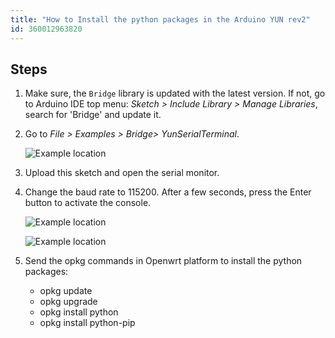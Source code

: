 ```yaml
---
title: "How to Install the python packages in the Arduino YUN rev2"
id: 360012963820
---
```


## Steps

1. Make sure, the `Bridge` library is updated with the latest version. If not, go to Arduino IDE top menu: *Sketch > Include Library > Manage Libraries*, search for 'Bridge' and update it.

2. Go to *File > Examples > Bridge> YunSerialTerminal*.

   ![Example location](img/yun-py1.png)

3. Upload this sketch and open the serial monitor.

4. Change the baud rate to 115200. After a few seconds, press the Enter button to activate the console.

   ![Example location](img/yun-py2.png)

   ![Example location](img/yun-py3.png)

5. Send the opkg commands in Openwrt platform to install the python packages:
   * opkg update
   * opkg upgrade
   * opkg install python
   * opkg install python-pip
